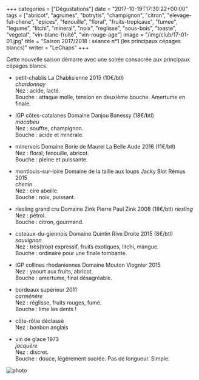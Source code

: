 +++
categories = ["Dégustations"]
date = "2017-10-19T17:30:22+00:00"
tags = ["abricot", "agrumes", "botrytis", "champignon", "citron", "elevage-fut-chene", "epices", "fenouille", "floral", "fruits-tropicaux", "fumee", "legume", "litchi", "mineral", "noix", "reglisse", "sous-bois", "toaste", "vegetal", "vin-blanc-fruité", "vin-rouge-age"] 
image = "/img/club/17-01-01.jpg"
title = "Saison 2017/2018 : séance n°1 (les principaux cépages blancs)"
writer = "LeChaps"
+++

Cette nouvelle saison démarre avec une soirée consacrée aux principaux cépages blancs.

* petit-chablis La Chablisienne 2015  (10€/btl)  
_chardonnay_  
Nez : acide, lacté.  
Bouche : attaque molle, tension en deuxième bouche. Amertume en finale.

* IGP côtes-catalanes Domaine Danjou Banessy (18€/btl)  
_macabeu_  
Nez : souffre, champignon.  
Bouche : acide et minérale.

* minervois Domaine Borie de Maurel La Belle Aude 2016 (11€/btl)  
Nez : floral, fenouille, abricot.  
Bouche : pleine et puissante.

* montlouis-sur-loire Domaine de la taille aux loups Jacky Blot Rémus 2015  
_chenin_  
Nez : cire abeille.  
Bouche : noix, puissant.

* riesling grand cru Domaine Zink Pierre Paul Zink 2008 (18€/btl)
_riesling_  
Nez : pétrol.  
Bouche : citron, gourmand.

* coteaux-du-giennois Domaine Quintin Rive Droite 2015 (8€/btl)  
_sauvignon_  
Nez : très(trop) expressif, fruits exotiques, litchi, mangue.  
Bouche : ordinaire pour une finale tombante.

* IGP collines rhodaniennes Domaine Mouton Viognier 2015  
Nez : yaourt aux fruits, abricot.  
Bouche : amertume, final désagréable.

* bordeaux supérieur 2011  
_carménère_  
Nez : réglisse, fruits rouges, fumé.  
Bouche : lime les dents !

* côte-rôtie déclassé  
Nez : bonbon anglais

* vin de glace 1973 <i class="fa fa-minus-circle"></i>  
_jacquère_  
Nez : discret.  
Bouche : douce, légèrement sucrée. Pas de longueur. Simple.

![photo][1]

[1]: /img/club/17-01-01.jpg
